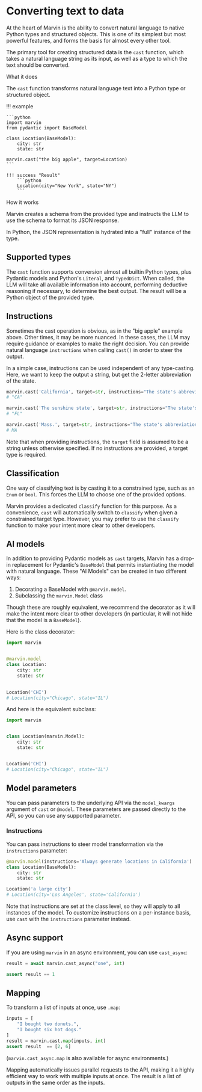 # Converting text to data

At the heart of Marvin is the ability to convert natural language to native Python types and structured objects. This is one of its simplest but most powerful features, and forms the basis for almost every other tool. 

The primary tool for creating structured data is the `cast` function, which takes a natural language string as its input, as well as a type to which the text should be converted.



<div class="admonition abstract">
  <p class="admonition-title">What it does</p>
  <p>
    The <code>cast</code> function transforms natural language text into a Python type or structured object.
  </p>
</div>


!!! example
    
    ```python
    import marvin
    from pydantic import BaseModel

    class Location(BaseModel):
        city: str
        state: str

    marvin.cast("the big apple", target=Location)
    ```

    !!! success "Result"
        ```python
        Location(city="New York", state="NY")
        ```



<div class="admonition info">
  <p class="admonition-title">How it works</p>
  <p>
    Marvin creates a schema from the provided type and instructs the LLM to use the schema to format its JSON response.
  </p>
  <p>
    In Python, the JSON representation is hydrated into a "full" instance of the type.
  </p>
</div>


## Supported types

The `cast` function supports conversion almost all builtin Python types, plus Pydantic models and Python's `Literal`, and `TypedDict`. When called, the LLM will take all available information into account, performing deductive reasoning if necessary, to determine the best output. The result will be a Python object of the provided type.

## Instructions

Sometimes the cast operation is obvious, as in the "big apple" example above. Other times, it may be more nuanced. In these cases, the LLM may require guidance or examples to make the right decision. You can provide natural language `instructions` when calling `cast()` in order to steer the output. 

In a simple case, instructions can be used independent of any type-casting. Here, we want to keep the output a string, but get the 2-letter abbreviation of the state.

```python
marvin.cast('California', target=str, instructions="The state's abbreviation")
# "CA"

marvin.cast('The sunshine state', target=str, instructions="The state's abbreviation")
# "FL"

marvin.cast('Mass.', target=str, instructions="The state's abbreviation")
# MA
```

Note that when providing instructions, the `target` field is assumed to be a string unless otherwise specified. If no instructions are provided, a target type is required.


## Classification

One way of classifying text is by casting it to a constrained type, such as an `Enum` or `bool`. This forces the LLM to choose one of the provided options.

Marvin provides a dedicated `classify` function for this purpose. As a convenience, `cast` will automatically switch to `classify` when given a constrained target type. However, you may prefer to use the `classify` function to make your intent more clear to other developers.

## AI models

In addition to providing Pydantic models as `cast` targets, Marvin has a drop-in replacement for Pydantic's `BaseModel` that permits instantiating the model with natural language. These "AI Models" can be created in two different ways:

1. Decorating a BaseModel with `@marvin.model`.
1. Subclassing the `marvin.Model` class

Though these are roughly equivalent, we recommend the decorator as it will make the intent more clear to other developers (in particular, it will not hide that the model is a `BaseModel`).

Here is the class decorator:

```python
import marvin


@marvin.model
class Location:
    city: str
    state: str

  
Location('CHI')
# Location(city="Chicago", state="IL")
```

And here is the equivalent subclass:

```python
import marvin


class Location(marvin.Model):
    city: str
    state: str


Location('CHI')
# Location(city="Chicago", state="IL")
```

## Model parameters
You can pass parameters to the underlying API via the `model_kwargs` argument of `cast` or `@model`. These parameters are passed directly to the API, so you can use any supported parameter.

### Instructions

You can pass instructions to steer model transformation via the `instructions` parameter:

```python
@marvin.model(instructions='Always generate locations in California')
class Location(BaseModel):
    city: str
    state: str

Location('a large city')   
# Location(city='Los Angeles', state='California')
```

Note that instructions are set at the class level, so they will apply to all instances of the model. To customize instructions on a per-instance basis, use `cast` with the `instructions` parameter instead.

## Async support
If you are using `marvin` in an async environment, you can use `cast_async`:

```python
result = await marvin.cast_async("one", int) 

assert result == 1
```

## Mapping

To transform a list of inputs at once, use `.map`:

```python
inputs = [
    "I bought two donuts.",
    "I bought six hot dogs."
]
result = marvin.cast.map(inputs, int)
assert result  == [2, 6]
```

(`marvin.cast_async.map` is also available for async environments.)

Mapping automatically issues parallel requests to the API, making it a highly efficient way to work with multiple inputs at once. The result is a list of outputs in the same order as the inputs.